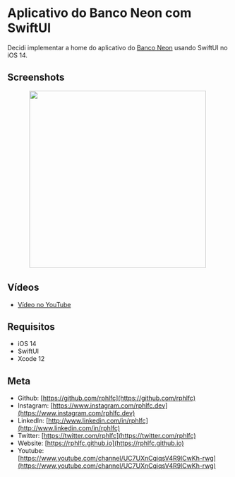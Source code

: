 # Aplicativo do Banco Neon com SwiftUI
Decidi implementar a home do aplicativo do [Banco Neon](https://neon.com.br) usando SwiftUI no iOS 14.

## Screenshots
<p align="center">
    <img src="https://user-images.githubusercontent.com/16376748/102943324-70039c00-4496-11eb-97f7-79ee6f528fc6.png" width="400">&nbsp;
</p>

## Vídeos
- [Vídeo no YouTube](https://youtu.be/QuoR82tG3bI)

## Requisitos
- iOS 14
- SwiftUI
- Xcode 12

## Meta
- Github: [https://github.com/rphlfc](https://github.com/rphlfc)
- Instagram: [https://www.instagram.com/rphlfc.dev](https://www.instagram.com/rphlfc.dev)
- LinkedIn: [http://www.linkedin.com/in/rphlfc](http://www.linkedin.com/in/rphlfc)
- Twitter: [https://twitter.com/rphlfc](https://twitter.com/rphlfc)
- Website: [https://rphlfc.github.io](https://rphlfc.github.io)
- Youtube: [https://www.youtube.com/channel/UC7UXnCqiqsV4R9lCwKh-rwg](https://www.youtube.com/channel/UC7UXnCqiqsV4R9lCwKh-rwg)

